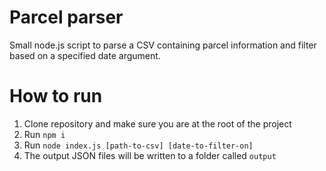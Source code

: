 # Parcel parser
Small node.js script to parse a CSV containing parcel information and filter based on a specified date argument.

# How to run

1) Clone repository and make sure you are at the root of the project
2) Run `npm i`
3) Run `node index.js [path-to-csv] [date-to-filter-on]`
4) The output JSON files will be written to a folder called `output`